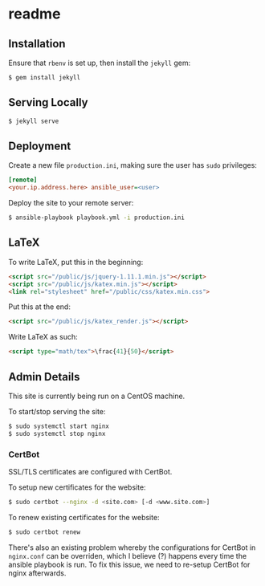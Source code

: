 # readme

## Installation

Ensure that `rbenv` is set up, then install the `jekyll` gem:

```sh
$ gem install jekyll
```

## Serving Locally

``` sh
$ jekyll serve
```

## Deployment

Create a new file `production.ini`, making sure the user has `sudo` privileges:

``` ini
[remote]
<your.ip.address.here> ansible_user=<user>
```

Deploy the site to your remote server:

``` sh
$ ansible-playbook playbook.yml -i production.ini
```

## LaTeX

To write LaTeX, put this in the beginning:

``` html
<script src="/public/js/jquery-1.11.1.min.js"></script>
<script src="/public/js/katex.min.js"></script>
<link rel="stylesheet" href="/public/css/katex.min.css">
```

Put this at the end:

``` html
<script src="/public/js/katex_render.js"></script>
```

Write LaTeX as such:

``` html
<script type="math/tex">\frac{41}{50}</script>
```

## Admin Details

This site is currently being run on a CentOS machine.

To start/stop serving the site:

``` sh
$ sudo systemctl start nginx
$ sudo systemctl stop nginx
```

### CertBot

SSL/TLS certificates are configured with CertBot.

To setup new certificates for the website:

```sh
$ sudo certbot --nginx -d <site.com> [-d <www.site.com>]
```

To renew existing certificates for the website:

```sh
$ sudo certbot renew
```

There's also an existing problem whereby the configurations for CertBot in `nginx.conf` can be overriden,
which I believe (?) happens every time the ansible playbook is run.
To fix this issue, we need to re-setup CertBot for nginx afterwards.


